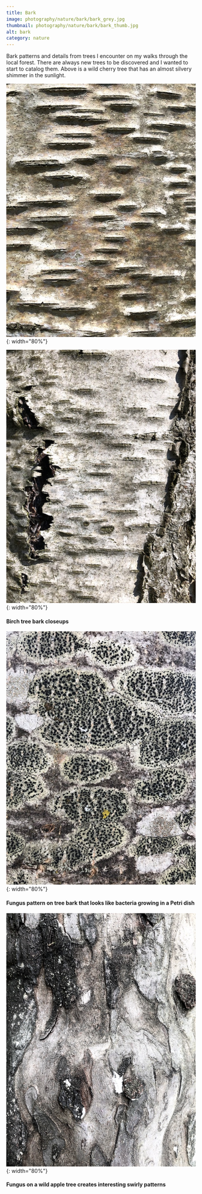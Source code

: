 ```yaml
---
title: Bark
image: photography/nature/bark/bark_grey.jpg
thumbnail: photography/nature/bark/bark_thumb.jpg
alt: bark
category: nature
---
```


Bark patterns and details from trees I encounter on my walks through the local forest. There are always new trees to be discovered and I wanted to start to catalog them. Above is a wild cherry tree that has an almost silvery shimmer in the sunlight.

![birch tree bark](./assets/img/photography/nature/bark/bark_brown.jpg){: width="80%"}

![birch tree bark](./assets/img/photography/nature/bark/bark_white.jpg){: width="80%"}

#### Birch tree bark closeups

![tree bark fungus](./assets/img/photography/nature/bark/bark_circles.jpg){: width="80%"}

#### Fungus pattern on tree bark that looks like bacteria growing in a Petri dish

![tree bark](./assets/img/photography/nature/bark/bark_swirls.jpg){: width="80%"}

#### Fungus on a wild apple tree creates interesting swirly patterns
